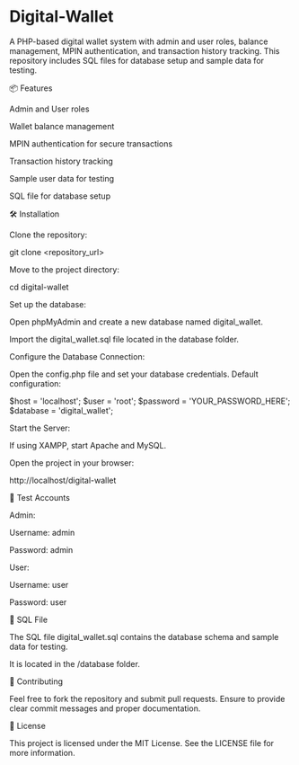 # Digital-Wallet
A PHP-based digital wallet system with admin and user roles, balance management, MPIN authentication, and transaction history tracking. This repository includes SQL files for database setup and sample data for testing.

📦 Features

Admin and User roles

Wallet balance management

MPIN authentication for secure transactions

Transaction history tracking

Sample user data for testing

SQL file for database setup

🛠️ Installation

Clone the repository:

git clone <repository_url>

Move to the project directory:

cd digital-wallet

Set up the database:

Open phpMyAdmin and create a new database named digital_wallet.

Import the digital_wallet.sql file located in the database folder.

Configure the Database Connection:

Open the config.php file and set your database credentials. Default configuration:

$host = 'localhost';
$user = 'root';
$password = 'YOUR_PASSWORD_HERE';
$database = 'digital_wallet';

Start the Server:

If using XAMPP, start Apache and MySQL.

Open the project in your browser:

http://localhost/digital-wallet

🔐 Test Accounts

Admin:

Username: admin

Password: admin

User:

Username: user

Password: user

📂 SQL File

The SQL file digital_wallet.sql contains the database schema and sample data for testing.

It is located in the /database folder.

🤝 Contributing

Feel free to fork the repository and submit pull requests. Ensure to provide clear commit messages and proper documentation.

📄 License

This project is licensed under the MIT License. See the LICENSE file for more information.

